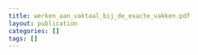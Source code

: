 ```yaml
---
title: werken_aan_vaktaal_bij_de_exacte_vakken.pdf
layout: publication
categories: []
tags: []
---
```

